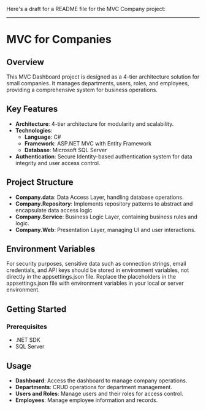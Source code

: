 Here's a draft for a README file for the MVC Company project:

---

# MVC for Companies

## Overview

This MVC Dashboard project is designed as a 4-tier architecture solution for small companies. It manages departments, users, roles, and employees, providing a comprehensive system for business operations.

## Key Features

- **Architecture**: 4-tier architecture for modularity and scalability.
- **Technologies**: 
  - **Language**: C#
  - **Framework**: ASP.NET MVC with Entity Framework
  - **Database**: Microsoft SQL Server
- **Authentication**: Secure Identity-based authentication system for data integrity and user access control.

## Project Structure

- **Company.data**: Data Access Layer, handling database operations.
- **Company.Repository**: Implements repository patterns to abstract and encapsulate data access logic
- **Company.Service**: Business Logic Layer, containing business rules and logic.
- **Company.Web**: Presentation Layer, managing UI and user interactions.

## Environment Variables
For security purposes, sensitive data such as connection strings, email credentials, and API keys should be stored in environment variables, not directly in the appsettings.json file. Replace the placeholders in the appsettings.json file with environment variables in your local or server environment.

## Getting Started

### Prerequisites

- .NET SDK
- SQL Server


## Usage

- **Dashboard**: Access the dashboard to manage company operations.
- **Departments**: CRUD operations for department management.
- **Users and Roles**: Manage users and their roles for access control.
- **Employees**: Manage employee information and records.

